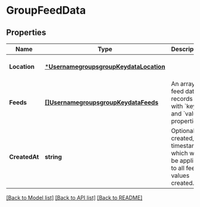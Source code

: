 # GroupFeedData

## Properties
Name | Type | Description | Notes
------------ | ------------- | ------------- | -------------
**Location** | [***UsernamegroupsgroupKeydataLocation**](usernamegroupsgroup_keydata_location.md) |  | [optional] [default to null]
**Feeds** | [**[]UsernamegroupsgroupKeydataFeeds**](usernamegroupsgroup_keydata_feeds.md) | An array of feed data records with &#x60;key&#x60; and &#x60;value&#x60; properties. | [default to null]
**CreatedAt** | **string** | Optional created_at timestamp which will be applied to all feed values created. | [optional] [default to null]

[[Back to Model list]](../README.md#documentation-for-models) [[Back to API list]](../README.md#documentation-for-api-endpoints) [[Back to README]](../README.md)


